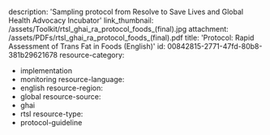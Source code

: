 description: 'Sampling protocol from Resolve to Save Lives and Global Health Advocacy Incubator'
link_thumbnail: /assets/Toolkit/rtsl_ghai_ra_protocol_foods_(final).jpg
attachment: /assets/PDFs/rtsl_ghai_ra_protocol_foods_(final).pdf
title: 'Protocol: Rapid Assessment of Trans Fat in Foods (English)'
id: 00842815-2771-47fd-80b8-381b29621678
resource-category:
  - implementation
  - monitoring
resource-language:
  - english
resource-region:
  - global
resource-source:
  - ghai
  - rtsl
resource-type:
  - protocol-guideline
